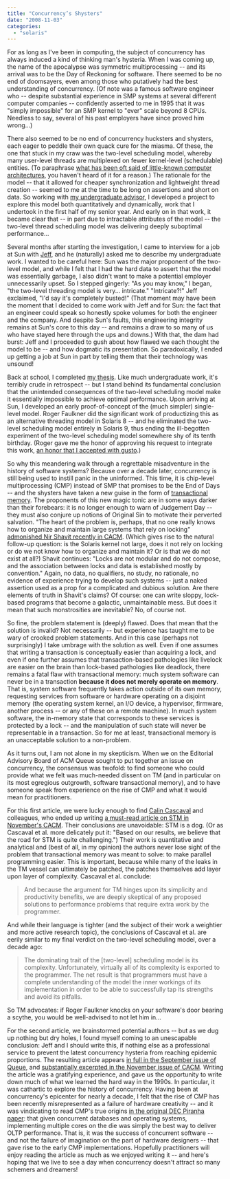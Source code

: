 ```yaml
---
title: "Concurrency’s Shysters"
date: "2008-11-03"
categories: 
  - "solaris"
---
```


For as long as I've been in computing, the subject of concurrency has always induced a kind of thinking man's hysteria. When I was coming up, the name of the apocalypse was symmetric multiprocessing -- and its arrival was to be the Day of Reckoning for software. There seemed to be no end of doomsayers, even among those who putatively had the best understanding of concurrency. (Of note was a famous software engineer who -- despite substantial experience in SMP systems at several different computer companies -- confidently asserted to me in 1995 that it was "simply impossible" for an SMP kernel to "ever" scale beyond 8 CPUs. Needless to say, several of his past employers have since proved him wrong...)

There also seemed to be no end of concurrency hucksters and shysters, each eager to peddle their own quack cure for the miasma. Of these, the one that stuck in my craw was the two-level scheduling model, whereby many user-level threads are multiplexed on fewer kernel-level (schedulable) entities. (To paraphrase [what has been oft said of little-known computer architectures](http://foldoc.org/?The+Story+of+Mel), you haven't heard of it for a reason.) The rationale for the model -- that it allowed for cheaper synchronization and lightweight thread creation -- seemed to me at the time to be long on assertions and short on data. So working with [my undergraduate advisor](http://dtrace.org/blogs/bmc/2007/05/06/the-inculcation-of-systems-thinking/), I developed a project to explore this model both quantitatively and dynamically, work that I undertook in the first half of my senior year. And early on in that work, it became clear that -- in part due to intractable attributes of the model -- the two-level thread scheduling model was delivering deeply suboptimal performance...

Several months after starting the investigation, I came to interview for a job at Sun with [Jeff](http://en.wikipedia.org/wiki/Jeff_Bonwick), and he (naturally) asked me to describe my undergraduate work. I wanted to be careful here: Sun was the major proponent of the two-level model, and while I felt that I had the hard data to assert that the model was essentially garbage, I also didn't want to make a potential employer unnecessarily upset. So I stepped gingerly: "As you may know," I began, "the two-level threading model is very... intricate." "Intricate?!" Jeff exclaimed, "I'd say it's completely busted!" (That moment may have been the moment that I decided to come work with Jeff and for Sun: the fact that an engineer could speak so honestly spoke volumes for both the engineer and the company. And despite Sun's faults, this engineering integrity remains at Sun's core to this day -- and remains a draw to so many of us who have stayed here through the ups and downs.) With that, the dam had burst: Jeff and I proceeded to gush about how flawed we each thought the model to be -- and how dogmatic its presentation. So paradoxically, I ended up getting a job at Sun in part by telling them that their technology was unsound!

Back at school, I completed [my thesis](http://citeseerx.ist.psu.edu/viewdoc/download?doi=10.1.1.50.4682&rep=rep1&type=pdf). Like much undergraduate work, it's terribly crude in retrospect -- but I stand behind its fundamental conclusion that the unintended consequences of the two-level scheduling model make it essentially impossible to achieve optimal performance. Upon arriving at Sun, I developed an early proof-of-concept of the (much simpler) single-level model. Roger Faulkner did the significant work of productizing this as an alternative threading model in Solaris 8 -- and he eliminated the two-level scheduling model entirely in Solaris 9, thus ending the ill-begotten experiment of the two-level scheduling model somewhere shy of its tenth birthday. (Roger gave me the honor of approving his request to integrate this work, [an honor that I accepted with gusto](rti.txt).)

So why this meandering walk through a regrettable misadventure in the history of software systems? Because over a decade later, concurrency is still being used to instill panic in the uninformed. This time, it is chip-level multiprocessing (CMP) instead of SMP that promises to be the End of Days -- and the shysters have taken a new guise in the form of [transactional memory](http://en.wikipedia.org/wiki/Transactional_memory). The proponents of this new magic tonic are in some ways darker than their forebears: it is no longer enough to warn of Judgement Day -- they must also conjure up notions of Original Sin to motivate their perverted salvation. "The heart of the problem is, perhaps, that no one really knows how to organize and maintain large systems that rely on locking" [admonished Nir Shavit recently in CACM](http://dl.acm.org/citation.cfm?id=1378724). (Which gives rise to the natural follow-up question: is the Solaris kernel not large, does it not rely on locking or do we not know how to organize and maintain it? Or is that we do not exist at all?) Shavit continues: "Locks are not modular and do not compose, and the association between locks and data is established mostly by convention." Again, no data, no qualifiers, no study, no rationale, no evidence of experience trying to develop such systems -- just a naked assertion used as a prop for a complicated and dubious solution. Are there elements of truth in Shavit's claims? Of course: one can write sloppy, lock-based programs that become a galactic, unmaintainable mess. But does it mean that such monstrosities are inevitable? No, of course not.

So fine, the problem statement is (deeply) flawed. Does that mean that the solution is invalid? Not necessarily -- but experience has taught me to be wary of crooked problem statements. And in this case (perhaps not surprisingly) I take umbrage with the solution as well. Even if one assumes that writing a transaction is conceptually easier than acquiring a lock, and even if one further assumes that transaction-based pathologies like livelock are easier on the brain than lock-based pathologies like deadlock, there remains a fatal flaw with transactional memory: much system software can never be in a transaction **because it does not merely operate on memory**. That is, system software frequently takes action outside of its own memory, requesting services from software or hardware operating on a disjoint memory (the operating system kernel, an I/O device, a hypervisor, firmware, another process -- or any of these on a remote machine). In much system software, the in-memory state that corresponds to these services is protected by a lock -- and the manipulation of such state will never be representable in a transaction. So for me at least, transactional memory is an unacceptable solution to a non-problem.

As it turns out, I am not alone in my skepticism. When we on the Editorial Advisory Board of ACM Queue sought to put together an issue on concurrency, the consensus was twofold: to find someone who could provide what we felt was much-needed dissent on TM (and in particular on its most egregious outgrowth, software transactional memory), and to have someone speak from experience on the rise of CMP and what it would mean for practitioners.

For this first article, we were lucky enough to find [Calin Cascaval](http://domino.research.ibm.com/comm/research_people.nsf/pages/cascaval.index.html) and colleagues, who ended up writing [a must-read article on STM in November's CACM](https://queue.acm.org/detail.cfm?id=1454466). Their conclusions are unavoidable: STM is a dog. (Or as Cascaval et al. more delicately put it: "Based on our results, we believe that the road for STM is quite challenging.") Their work is quantitative and analytical and (best of all, in my opinion) the authors never lose sight of the problem that transactional memory was meant to solve: to make parallel programming easier. This is important, because while many of the leaks in the TM vessel can ultimately be patched, the patches themselves add layer upon layer of complexity. Cascaval et al. conclude:

> And because the argument for TM hinges upon its simplicity and productivity benefits, we are deeply skeptical of any proposed solutions to performance problems that require extra work by the programmer.

And while their language is tighter (and the subject of their work a weightier and more active research topic), the conclusions of Cascaval et al. are eerily similar to my final verdict on the two-level scheduling model, over a decade ago:

> The dominating trait of the \[two-level\] scheduling model is its complexity. Unfortunately, virtually all of its complexity is exported to the programmer. The net result is that programmers must have a complete understanding of the model the inner workings of its implementation in order to be able to successfully tap its strengths and avoid its pitfalls.

So TM advocates: if Roger Faulkner knocks on your software's door bearing a scythe, you would be well-advised to not let him in...

For the second article, we brainstormed potential authors -- but as we dug up nothing but dry holes, I found myself coming to an unescapable conclusion: Jeff and I should write this, if nothing else as a professional service to prevent the latest concurrency hysteria from reaching epidemic proportions. The resulting article appears [in full in the September issue of Queue](http://queue.acm.org/detail.cfm?id=1454462), and [substantially excerpted in the November issue of CACM](http://cs.unomaha.edu/~stanw/091/csci8530/p34-cantrill.pdf). Writing the article was a gratifying experience, and gave us the opportunity to write down much of what we learned the hard way in the 1990s. In particular, it was cathartic to explore the history of concurrency. Having been at concurrency's epicenter for nearly a decade, I felt that the rise of CMP has been recently misrepresented as a failure of hardware creativity -- and it was vindicating to read CMP's true origins [in the original DEC Piranha paper](https://carlstrom.com/stanford/cs315a/papers/barroso00piranha.pdf): that given concurrent databases and operating systems, implementing multiple cores on the die was simply the best way to deliver OLTP performance. That is, it was the success of concurrent software -- and not the failure of imagination on the part of hardware designers -- that gave rise to the early CMP implementations. Hopefully practitioners will enjoy reading the article as much as we enjoyed writing it -- and here's hoping that we live to see a day when concurrency doesn't attract so many schemers and dreamers!
